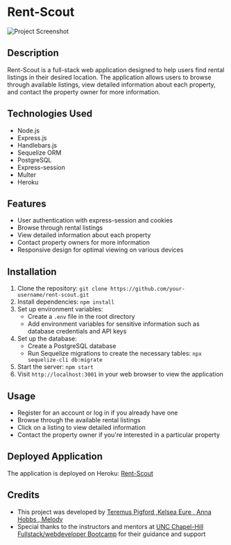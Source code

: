# Rent-Scout

![Project Screenshot](screenshot.png)

## Description
Rent-Scout is a full-stack web application designed to help users find rental listings in their desired location. The application allows users to browse through available listings, view detailed information about each property, and contact the property owner for more information.

## Technologies Used
- Node.js
- Express.js
- Handlebars.js
- Sequelize ORM
- PostgreSQL
- Express-session
- Multer
- Heroku

## Features
- User authentication with express-session and cookies
- Browse through rental listings
- View detailed information about each property
- Contact property owners for more information
- Responsive design for optimal viewing on various devices

## Installation
1. Clone the repository: `git clone https://github.com/your-username/rent-scout.git`
2. Install dependencies: `npm install`
3. Set up environment variables:
   - Create a `.env` file in the root directory
   - Add environment variables for sensitive information such as database credentials and API keys
4. Set up the database:
   - Create a PostgreSQL database
   - Run Sequelize migrations to create the necessary tables: `npx sequelize-cli db:migrate`
5. Start the server: `npm start`
6. Visit `http://localhost:3001` in your web browser to view the application

## Usage
- Register for an account or log in if you already have one
- Browse through the available rental listings
- Click on a listing to view detailed information
- Contact the property owner if you're interested in a particular property

## Deployed Application
The application is deployed on Heroku: [Rent-Scout](https://your-heroku-app.herokuapp.com/)

## Credits
- This project was developed by [Teremus Pigford ,Kelsea Eure , Anna Hobbs , Melody](https://github.com/)
- Special thanks to the instructors and mentors at [UNC Chapel-Hill Fullstack/webdeveloper Bootcamp](https://bootcamp.com/) for their guidance and support


